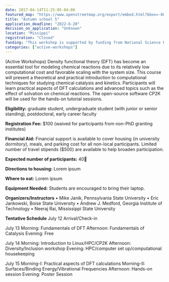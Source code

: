 ```yaml
---
date: 2017-04-14T11:25:05-04:00
featured_map: "https://www.openstreetmap.org/export/embed.html?bbox=-88.90909194946289%2C33.3713949556903%2C-88.67254257202148%2C33.5066198447588&amp;layer=mapnik"
title: "Autumn school 5"
application_deadline: "2022-6-20"
decision_on_application: "Unknown"
location: "Missippi"
registration: "Closed"
funding: "This workshop is supported by funding from National Science Foundation"
categories: ["active-workshops"]
---
```


(Active Workshops)
Density functional theory (DFT) has become an essential tool for modeling chemical reactions due to its relatively low computational cost and favorable scaling with the system size. This course will present a theoretical and practical introduction to computational techniques for studying chemical catalysis and kinetics. Participants will learn practical aspects of DFT calculations and advanced topics such as the effect of solvation on chemical reactions. The open-source software CP2K will be used for the hands-on tutorial sessions.

**Eligibility:** graduate student, undergraduate student (with junior or senior standing), postdoctoral, early career faculty

**Registration Fee:** $100 (waived for participants from non-PhD granting institutes)

**Financial Aid:** Financial support is available to cover housing (in university dormitory), meals, and parking cost for all non-local participants. Limited number of travel stipends ($500) are available to help broaden participation.

**Expected number of participants:** 40

**Directions to housing:** Lorem ipsum

**Where to eat:** Lorem ipsum

**Equipment Needed:** Students are encouraged to bring their laptop.

**Organizers/Instructors**
•  Mike Janik, Pennsylvania State University
•  Eric Jankowski, Boise State University
•  Andrew J. Medford, Georgia Institute of Technology
•  Neeraj Rai, Mississippi State University


**Tentative Schedule**
July 12
Arrival/Check-in

July 13
Morning: Fundamentals of DFT
Afternoon: Fundamentals of Catalysis
Evening: Free

July 14
Morning: Introduction to Linux/HPC/CP2K
Afternoon: Diversity/Inclusion workshop
Evening: HPC/computer set up/computational housekeeping

July 15
Morning-I:  Practical aspects of DFT calculations
Morning-II: Surfaces/Binding Energy/Vibrational Frequencies
Afternoon: Hands-on session
Evening: Poster Session